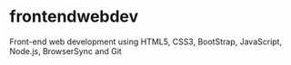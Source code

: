# frontendwebdev
Front-end web development using HTML5, CSS3, BootStrap, JavaScript, Node.js, BrowserSync and Git
